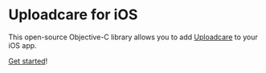 # Uploadcare for iOS

This open-source Objective-C library allows you to add [Uploadcare](https://uploadcare.com) to your iOS app.

[Get started](Quickstart)!


